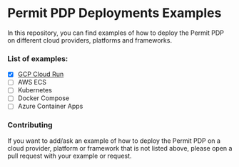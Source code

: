 # Permit PDP Deployments Examples

In this repository, you can find examples of how to deploy the Permit PDP on different cloud providers, platforms and
frameworks.

### List of examples:

- [X] [GCP Cloud Run](gcp)
- [ ] AWS ECS
- [ ] Kubernetes
- [ ] Docker Compose
- [ ] Azure Container Apps

### Contributing

If you want to add/ask an example of how to deploy the Permit PDP on a cloud provider, platform or framework that is not
listed above, please open a pull request with your example or request.


